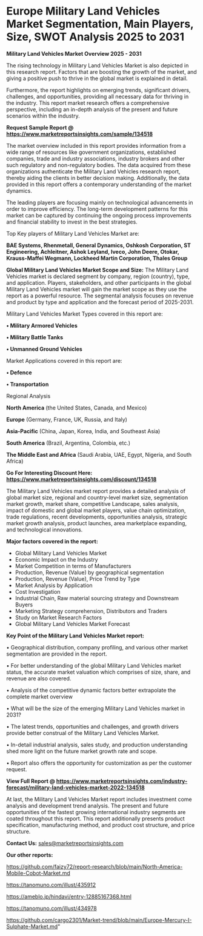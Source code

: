 # Europe Military Land Vehicles Market Segmentation, Main Players, Size, SWOT Analysis 2025 to 2031

<Strong> Military Land Vehicles Market Overview 2025 - 2031</strong>

The rising technology in Military Land Vehicles Market is also depicted in this research report. Factors that are boosting the growth of the market, and giving a positive push to thrive in the global market is explained in detail.

Furthermore, the report highlights on emerging trends, significant drivers, challenges, and opportunities, providing all necessary data for thriving in the industry. This report market research offers a comprehensive perspective, including an in-depth analysis of the present and future scenarios within the industry.

<strong>Request Sample Report @ <a href=https://www.marketreportsinsights.com/sample/134518>https://www.marketreportsinsights.com/sample/134518</a></strong>

The market overview included in this report provides information from a wide range of resources like government organizations, established companies, trade and industry associations, industry brokers and other such regulatory and non-regulatory bodies. The data acquired from these organizations authenticate the Military Land Vehicles research report, thereby aiding the clients in better decision making. Additionally, the data provided in this report offers a contemporary understanding of the market dynamics.

The leading players are focusing mainly on technological advancements in order to improve efficiency. The long-term development patterns for this market can be captured by continuing the ongoing process improvements and financial stability to invest in the best strategies.

Top Key players of Military Land Vehicles Market are:

<strong>BAE Systems, Rhenmetall, General Dynamics, Oshkosh Corporation, ST Engineering, Achleitner, Ashok Leyland, Iveco, John Deere, Otokar, Krauss-Maffei Wegmann, Lockheed Martin Corporation, Thales Group</strong>

<strong><b>Global Military Land Vehicles Market Scope and Size:</b></strong>
The Military Land Vehicles market is declared segment by company, region (country), type, and application. Players, stakeholders, and other participants in the global Military Land Vehicles market will gain the market scope as they use the report as a powerful resource. The segmental analysis focuses on revenue and product by type and application and the forecast period of 2025-2031.

Military Land Vehicles Market Types covered in this report are:

<strong>• Military Armored Vehicles

• Military Battle Tanks

• Unmanned Ground Vehicles</strong>

Market Applications covered in this report are:

<strong>• Defence

• Transportation</strong> 

Regional Analysis

<strong>North America</strong> (the United States, Canada, and Mexico)

<strong>Europe</strong> (Germany, France, UK, Russia, and Italy)

<strong>Asia-Pacific</strong> (China, Japan, Korea, India, and Southeast Asia)

<strong>South America</strong> (Brazil, Argentina, Colombia, etc.)

<strong>The Middle East and Africa</strong> (Saudi Arabia, UAE, Egypt, Nigeria, and South Africa)

<strong>Go For Interesting Discount Here: <a href=https://www.marketreportsinsights.com/discount/134518>https://www.marketreportsinsights.com/discount/134518</a></strong>

The Military Land Vehicles market report provides a detailed analysis of global market size, regional and country-level market size, segmentation market growth, market share, competitive Landscape, sales analysis, impact of domestic and global market players, value chain optimization, trade regulations, recent developments, opportunities analysis, strategic market growth analysis, product launches, area marketplace expanding, and technological innovations.

<strong><b>Major factors covered in the report:</b></strong>
<ul>
  <li>Global Military Land Vehicles Market </li>
  <li>Economic Impact on the Industry</li>
  <li>Market Competition in terms of Manufacturers</li>
  <li>Production, Revenue (Value) by geographical segmentation</li>
  <li>Production, Revenue (Value), Price Trend by Type</li>
  <li>Market Analysis by Application</li>
  <li>Cost Investigation</li>
  <li>Industrial Chain, Raw material sourcing strategy and Downstream Buyers</li>
  <li>Marketing Strategy comprehension, Distributors and Traders</li>
  <li>Study on Market Research Factors</li>
  <li>Global Military Land Vehicles Market Forecast</li>
</ul>

<strong><b>Key Point of the Military Land Vehicles Market report:</b></strong>

• Geographical distribution, company profiling, and various other market segmentation are provided in the report.

• For better understanding of the global Military Land Vehicles market status, the accurate market valuation which comprises of size, share, and revenue are also covered.

• Analysis of the competitive dynamic factors better extrapolate the complete market overview

• What will be the size of the emerging Military Land Vehicles market in 2031?

• The latest trends, opportunities and challenges, and growth drivers provide better construal of the Military Land Vehicles Market.

• In-detail industrial analysis, sales study, and production understanding shed more light on the future market growth rate and scope.

• Report also offers the opportunity for customization as per the customer request.

<strong><b>View Full Report @ <a href=https://www.marketreportsinsights.com/industry-forecast/military-land-vehicles-market-2022-134518>https://www.marketreportsinsights.com/industry-forecast/military-land-vehicles-market-2022-134518</a></b></strong>


At last, the Military Land Vehicles Market report includes investment come analysis and development trend analysis. The present and future opportunities of the fastest growing international industry segments are coated throughout this report. This report additionally presents product specification, manufacturing method, and product cost structure, and price structure.

<strong>Contact Us:</strong>
sales@marketreportsinsights.com

<strong>Our other reports:</strong>

<a href=https://github.com/faizy72/report-research/blob/main/North-America-Mobile-Cobot-Market.md>https://github.com/faizy72/report-research/blob/main/North-America-Mobile-Cobot-Market.md</a>

<a href=https://tanomuno.com/illust/435912>https://tanomuno.com/illust/435912</a>

<a href=https://ameblo.jp/hindavi/entry-12885167368.html>https://ameblo.jp/hindavi/entry-12885167368.html</a>

<a href=https://tanomuno.com/illust/434978>https://tanomuno.com/illust/434978</a>

<a href=https://github.com/cargo2301/Market-trend/blob/main/Europe-Mercury-I-Sulphate-Market.md>https://github.com/cargo2301/Market-trend/blob/main/Europe-Mercury-I-Sulphate-Market.md</a>"
